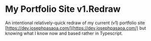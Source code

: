 # My Portfolio Site v1.Redraw

An intentional relatively-quick redraw of my current (v1) portfolio site [https://dev.josephpasaoa.com/](https://dev.josephpasaoa.com/) but knowing what I know now and based rather in Typescript.
